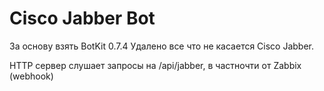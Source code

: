 # Cisco Jabber Bot

За основу взять BotKit 0.7.4
Удалено все что не касается Cisco Jabber.

HTTP сервер слушает запросы на /api/jabber, в частночти от Zabbix (webhook)
